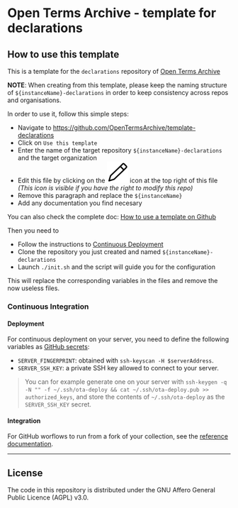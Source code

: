 # Open Terms Archive - template for declarations

## How to use this template

This is a template for the `declarations` repository of [Open Terms Archive](https://opentermsarchive.org)

**NOTE**: When creating from this template, please keep the naming structure of `${instanceName}-declarations` in order to keep consistency across repos and organisations.

In order to use it, follow this simple steps:
- Navigate to https://github.com/OpenTermsArchive/template-declarations
- Click on `Use this template`
- Enter the name of the target repository `${instanceName}-declarations` and the target organization
- Edit this file by clicking on the ![Edit Button](https://raw.githubusercontent.com/primer/octicons/main/icons/pencil-24.svg "Look, on the right of the title README.md") icon at the top right of this file *(This icon is visible if you have the right to modify this repo)*
- Remove this paragraph and replace the `${instanceName}`
- Add any documentation you find necesary

You can also check the complete doc: [How to use a template on Github](https://docs.github.com/en/github-ae@latest/repositories/creating-and-managing-repositories/creating-a-repository-from-a-template)

Then you need to
- Follow the instructions to [Continuous Deployment](#continuous-deployment)
- Clone the repository you just created and named `${instanceName}-declarations`
- Launch `./init.sh` and the script will guide you for the configuration

This will replace the corresponding variables in the files and remove the now useless files.

### Continuous Integration

#### Deployment

For continuous deployment on your server, you need to define the following variables as [GitHub secrets](https://docs.github.com/en/actions/security-guides/encrypted-secrets#creating-encrypted-secrets-for-a-repository):

- `SERVER_FINGERPRINT`: obtained with `ssh-keyscan -H $serverAddress`.
- `SERVER_SSH_KEY`: a private SSH key allowed to connect to your server.
> You can for example generate one on your server with `ssh-keygen -q -N "" -f ~/.ssh/ota-deploy && cat ~/.ssh/ota-deploy.pub >> authorized_keys`, and store the contents of `~/.ssh/ota-deploy` as the `SERVER_SSH_KEY` secret.

#### Integration

For GitHub worflows to run from a fork of your collection, see the [reference documentation](https://docs.github.com/en/actions/managing-workflow-runs/approving-workflow-runs-from-public-forks).

- - - -

## License

The code in this repository is distributed under the GNU Affero General Public Licence (AGPL) v3.0.
